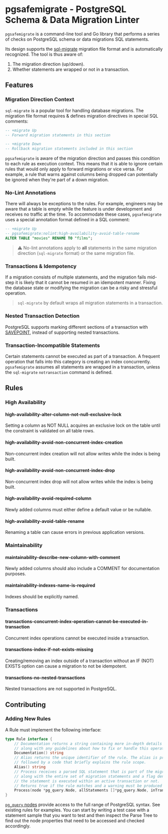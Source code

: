 # pgsafemigrate - PostgreSQL Schema & Data Migration Linter

`pgsafemigrate` is a command-line tool and Go library
that performs a series of checks
on PostgreSQL schema or data migrations SQL statements.

Its design supports the [sql-migrate](https://github.com/rubenv/sql-migrate)
migration file format and is automatically recognized. The tool is thus aware of:
1. The migration direction (up/down).
2. Whether statements are wrapped or not in a transaction.

## Features

### Migration Direction Context

`sql-migrate` is a popular tool for handling database migrations.
The migration file format requires & defines migration directives in special
SQL comments:

```sql
-- +migrate Up
-- Forward migration statements in this section

-- +migrate Down
-- Rollback migration statements included in this section
```

`pgsafemigrate` is aware of the migration direction and passes this condition
to each rule as execution context. This means that
it is able to ignore certain rules that would only apply to forward migrations or vice versa.
For example, a rule that warns against columns being dropped can potentially
be ignored when they're part of a down migration.

### No-Lint Annotations

There will always be exceptions to the rules. For example, engineers may be
aware that a table is empty while the feature is under development
and receives no traffic at the time. To accommodate these cases, `pgsafemigrate`
uses a special annotation format defined in a SQL comment:

```sql
-- +migrate Up
-- pgsafemigrate:nolint:high-availability-avoid-table-rename
ALTER TABLE "movies" RENAME TO "films";
```

> :warning: No-lint annotations apply to **all** statements in the same migration direction (`sql-migrate` format) or the same migration file.

### Transactions & Idempotency

If a migration consists of multiple statements, and the migration fails
mid-step it is likely that it cannot be resumed in an idempotent manner.
Fixing the database state or modifying the migration can be a risky
and stressful operation.

> `sql-migrate` by default wraps all migration statements in a transaction.

### Nested Transaction Detection

PostgreSQL supports marking different sections of a transaction with [SAVEPOINT](https://www.postgresql.org/docs/current/sql-savepoint.html),
instead of supporting nested transactions.

### Transaction-Incompatible Statements

Certain statements cannot be executed as part of a transaction.
A frequent operation that falls into this category is creating an index concurrently.
`pgsafemigrate` assumes all statements are wrapped in a transaction,
unless the `sql-migrate` `notransaction` command is defined.

## Rules

### High Availability

#### high-availability-alter-column-not-null-exclusive-lock

Setting a column as NOT NULL acquires an exclusive lock on the table until the constraint is validated on all table rows.
#### high-availability-avoid-non-concurrent-index-creation

Non-concurrent index creation will not allow writes while the index is being built.

#### high-availability-avoid-non-concurrent-index-drop

Non-concurrent index drop will not allow writes while the index is being built.

#### high-availability-avoid-required-column

Newly added columns must either define a default value or be nullable.

#### high-availability-avoid-table-rename

Renaming a table can cause errors in previous application versions.

### Maintainability

#### maintainability-describe-new-column-with-comment

Newly added columns should also include a COMMENT for documentation purposes.

#### maintainability-indexes-name-is-required

Indexes should be explicitly named.

### Transactions

#### transactions-concurrent-index-operation-cannot-be-executed-in-transaction

Concurrent index operations cannot be executed inside a transaction.

#### transactions-index-if-not-exists-missing

Creating/removing an index outside of a transaction without an IF (NOT) EXISTS option can cause a migration to not be idempotent.

#### transactions-no-nested-transactions

Nested transactions are not supported in PostgreSQL.

## Contributing

### Adding New Rules

A Rule must implement the following interface:

```go
type Rule interface {
    // Documentation returns a string containing more in-depth details and insights on the rule logic,
    // along with any guidelines about how to fix or handle this operation optimally.
    Documentation() string
    // Alias returns the unique identifier of the rule. The alias is prefixed with a shared category prefix,
    // followed by a code that briefly explains the rule scope.
    Alias() string
    // Process receives a parsed SQL statement that is part of the migration,
    // along with the entire set of migration statements and a flag denoting that
    // the statement is executed within an active transaction or not.
    // Returns true if the rule matches and a warning must be produced for this statement.
    Process(node *pg_query.Node, allStatements []*pg_query.Node, inTransaction bool) bool
}
```

[`pg_query` nodes](https://github.com/pganalyze/pg_query_go) provide access to the full range of PostgreSQL syntax.
See existing rules for examples. You can start by writing a test case with a statement sample that you want to test and then
inspect the Parse Tree to find out the node properties that need to be accessed and checked accordingly.
